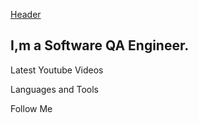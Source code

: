 [Header](https://github.com/Vrezhhakobyan1/Vrezhhakobyan1/blob/main/assets/header.png)

## I,m a Software QA Engineer.

Latest Youtube Videos

Languages and  Tools 

Follow Me